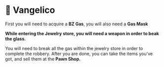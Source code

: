 # 💎 Vangelico

First you will need to acquire a **BZ Gas**, you will also need a **Gas Mask**

**While entering the Jewelry store, you will need a weapon in order to beak the glass.**

You will need to break all the gas within the jewelry store in order to complete the robbery. After you are done, you can take the items you've got, and sell them at the **Pawn Shop.**
